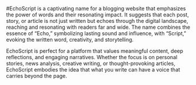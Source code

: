 #EchoScript is a captivating name for a blogging website that emphasizes the power of words and their resonating impact. It suggests that each post, story, or article is not just written but echoes through the digital landscape, reaching and resonating with readers far and wide. The name combines the essence of “Echo,” symbolizing lasting sound and influence, with “Script,” evoking the written word, creativity, and storytelling.

EchoScript is perfect for a platform that values meaningful content, deep reflections, and engaging narratives. Whether the focus is on personal stories, news analysis, creative writing, or thought-provoking articles, EchoScript embodies the idea that what you write can have a voice that carries beyond the page.